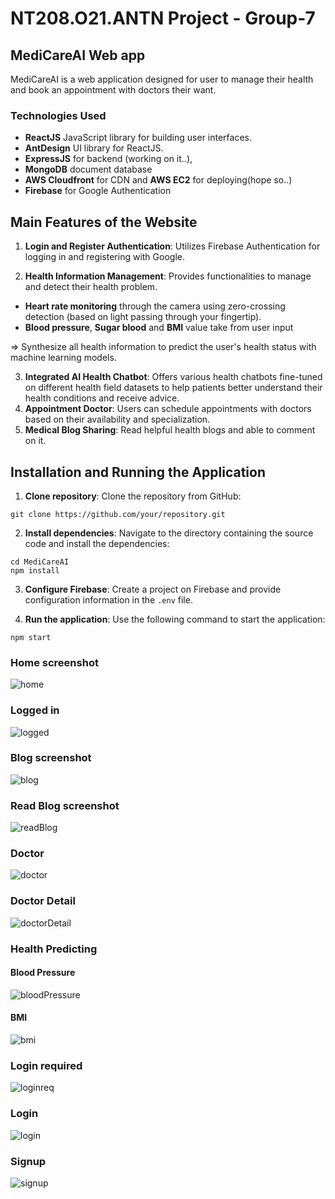 # NT208.O21.ANTN Project - Group-7
## MediCareAI Web app 

MediCareAI is a web application designed for user to manage their health and book an appointment with doctors their want.  
### Technologies Used

- **ReactJS** JavaScript library for building user interfaces.
- **AntDesign**  UI library for ReactJS.
- **ExpressJS** for backend (working on it..),
- **MongoDB** document database
- **AWS Cloudfront** for CDN and **AWS EC2** for deploying(hope so..)
- **Firebase** for Google Authentication

## Main Features of the Website

1. **Login and Register Authentication**: Utilizes Firebase Authentication for logging in and registering with Google.

2. **Health Information Management**: Provides functionalities to manage and detect their health problem.
- **Heart rate monitoring**  through the camera using zero-crossing detection (based on light passing through your fingertip).
- **Blood pressure**, **Sugar blood** and **BMI** value take from user input  
  
=> Synthesize all health information to predict the user's health status with machine learning models.

3. **Integrated AI Health Chatbot**: Offers various health chatbots fine-tuned on different health field datasets to help patients better understand their health conditions and receive advice.
4. **Appointment Doctor**: Users can schedule appointments with doctors based on their availability and specialization.
5. **Medical Blog Sharing**: Read helpful health blogs and able to comment on it.

## Installation and Running the Application

1. **Clone repository**: Clone the repository from GitHub:
```
git clone https://github.com/your/repository.git
```


2. **Install dependencies**: Navigate to the directory containing the source code and install the dependencies:

```
cd MediCareAI
npm install
```

3. **Configure Firebase**: Create a project on Firebase and provide configuration information in the `.env` file.

4. **Run the application**: Use the following command to start the application:
```
npm start
```

### Home screenshot
![home](./public/home.png)
### Logged in
![logged](./public/logged-in.png)
### Blog screenshot
![blog](./public/blog.png)
### Read Blog screenshot
![readBlog](./public/read-post.png)
### Doctor
![doctor](./public/doctor.png)
### Doctor Detail
![doctorDetail](./public/doctor-detail.png)
### Health Predicting
#### Blood Pressure 
![bloodPressure](./public/blood-pressure.png)

#### BMI
![bmi](./public/bmi.png)

### Login required
![loginreq](./public/loginrequired.png)
### Login
![login](./public/login.png)
### Signup
![signup](./public/register.png)

